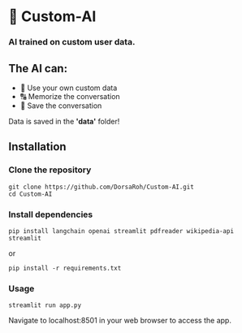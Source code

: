 # 🧠 Custom-AI

### AI trained on **custom** user data.

## The AI can:
- 📁 Use your own custom data
- 🔠 Memorize the conversation
- 💬 Save the conversation

Data is saved in the **'data'** folder!

## Installation

### Clone the repository
```shell
git clone https://github.com/DorsaRoh/Custom-AI.git
cd Custom-AI
```

### Install dependencies
```shell
pip install langchain openai streamlit pdfreader wikipedia-api streamlit
```
or
```shell
pip install -r requirements.txt
```

### Usage
```shell
streamlit run app.py
```

Navigate to localhost:8501 in your web browser to access the app.

 
